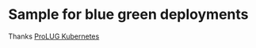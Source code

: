 # Sample for blue green deployments

Thanks [ProLUG Kubernetes](https://github.com/het-tanis/prolug-labs)